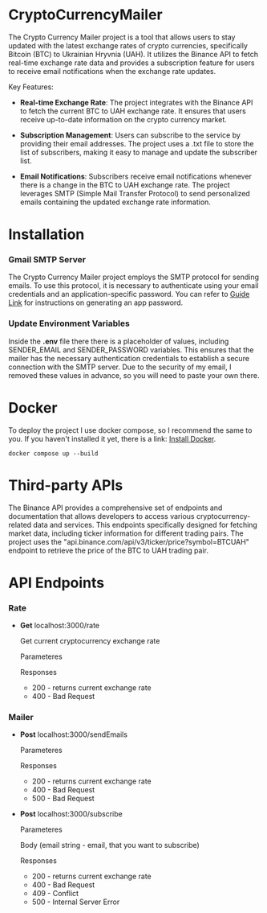 # CryptoCurrencyMailer
The Crypto Currency Mailer project is a tool that allows users to stay updated with the latest exchange rates of crypto currencies, specifically Bitcoin (BTC) to Ukrainian Hryvnia (UAH). It utilizes the Binance API to fetch real-time exchange rate data and provides a subscription feature for users to receive email notifications when the exchange rate updates.

Key Features:

* **Real-time Exchange Rate**: The project integrates with the Binance API to fetch the current BTC to UAH exchange rate. It ensures that users receive up-to-date information on the crypto currency market.

* **Subscription Management**: Users can subscribe to the service by providing their email addresses. The project uses a .txt file to store the list of subscribers, making it easy to manage and update the subscriber list.

* **Email Notifications**: Subscribers receive email notifications whenever there is a change in the BTC to UAH exchange rate. The project leverages SMTP (Simple Mail Transfer Protocol) to send personalized emails containing the updated exchange rate information.

# Installation

### Gmail SMTP Server
The Crypto Currency Mailer project employs the SMTP protocol for sending emails. To use this protocol, it is necessary to authenticate using your email credentials and an application-specific password. You can refer to [Guide Link](https://kinsta.com/blog/gmail-smtp-server/) for instructions on generating an app password.

### Update Environment Variables
Inside the **.env** file there there is a placeholder of values, including SENDER_EMAIL and SENDER_PASSWORD variables. This ensures that the mailer has the necessary authentication credentials to establish a secure connection with the SMTP server. Due to the security of my email, I removed these values ​​in advance, so you will need to paste your own there.

# Docker
To deploy the project I use docker compose, so I recommend the same to you. If you haven't installed it yet, there is a link: [Install Docker](https://docs.docker.com/desktop/).
```
docker compose up --build
```

# Third-party APIs
The Binance API provides a comprehensive set of endpoints and documentation that allows developers to access various cryptocurrency-related data and services.
This endpoints specifically designed for fetching market data, including ticker information for different trading pairs. The project uses the "api.binance.com/api/v3/ticker/price?symbol=BTCUAH" endpoint to retrieve the price of the BTC to UAH trading pair.

# API Endpoints

### Rate
* **Get** localhost:3000/rate
  
    Get current cryptocurrency exchange rate

    Parameteres

    Responses
    * 200 - returns current exchange rate
    * 400 - Bad Request

### Mailer

* **Post** localhost:3000/sendEmails

    Parameteres

    Responses
    * 200 - returns current exchange rate
    * 400 - Bad Request
    * 500 - Bad Request


* **Post** localhost:3000/subscribe

    Parameteres

    Body (email string - email, that you want to subscribe)

    Responses
    * 200 - returns current exchange rate
    * 400 - Bad Request
    * 409 - Conflict
    * 500 - Internal Server Error

